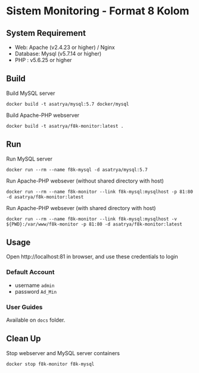 # Sistem Monitoring - Format 8 Kolom

## System Requirement
- Web: Apache (v2.4.23 or higher) / Nginx
- Database: Mysql (v5.7.14  or higher)
- PHP : v5.6.25 or higher


## Build

Build MySQL server

```docker build -t asatrya/mysql:5.7 docker/mysql```

Build Apache-PHP webserver

```docker build -t asatrya/f8k-monitor:latest .```

## Run

Run MySQL server

```docker run --rm --name f8k-mysql -d asatrya/mysql:5.7```

Run Apache-PHP websever (without shared directory with host)

```docker run --rm --name f8k-monitor --link f8k-mysql:mysqlhost -p 81:80 -d asatrya/f8k-monitor:latest```

Run Apache-PHP websever (with shared directory with host)

```docker run --rm --name f8k-monitor --link f8k-mysql:mysqlhost -v ${PWD}:/var/www/f8k-monitor -p 81:80 -d asatrya/f8k-monitor:latest```

## Usage

Open http://localhost:81 in browser, and use these credentials to login

### Default Account
- username `admin` 
- password `Ad_Min`

### User Guides
Available on `docs` folder.

## Clean Up

Stop webserver and MySQL server containers

```docker stop f8k-monitor f8k-mysql```